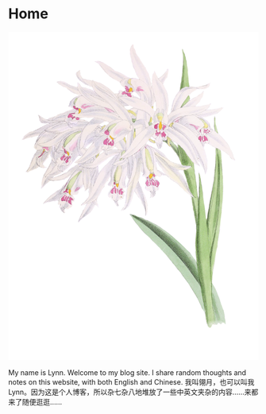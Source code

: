 # Home

![|200](_media/015d4cf708a4bc8ef2224b9e12e33ecd_MD5.png)

My name is Lynn. Welcome to my blog site. I share random thoughts and notes on this website, with both English and Chinese. 
我叫翎月，也可以叫我Lynn。因为这是个人博客，所以杂七杂八地堆放了一些中英文夹杂的内容……来都来了随便逛逛……


